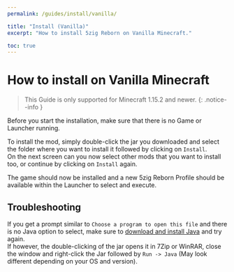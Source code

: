 ```yaml
---
permalink: /guides/install/vanilla/

title: "Install (Vanilla)"
excerpt: "How to install 5zig Reborn on Vanilla Minecraft."

toc: true
---
```


# How to install on Vanilla Minecraft
> This Guide is only supported for Minecraft 1.15.2 and newer.
{: .notice--info }

Before you start the installation, make sure that there is no Game or Launcher running.

To install the mod, simply double-click the jar you downloaded and select the folder where you want to install it followed by clicking on `Install`.  
On the next screen can you now select other mods that you want to install too, or continue by clicking on `Install` again.

The game should now be installed and a new 5zig Reborn Profile should be available within the Launcher to select and execute.

## Troubleshooting
If you get a prompt similar to `Choose a program to open this file` and there is no Java option to select, make sure to [download and install Java](https://adoptopenjdk.net) and try again.  
If however, the double-clicking of the jar opens it in 7Zip or WinRAR, close the window and right-click the Jar followed by `Run -> Java` (May look different depending on your OS and version).